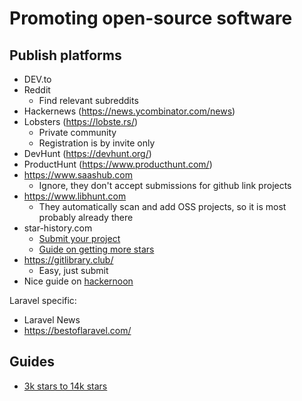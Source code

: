 # Promoting open-source software

## Publish platforms
- DEV.to
- Reddit
  - Find relevant subreddits
- Hackernews (https://news.ycombinator.com/news)
- Lobsters (https://lobste.rs/)
  - Private community
  - Registration is by invite only
- DevHunt (https://devhunt.org/)
- ProductHunt (https://www.producthunt.com/)
- https://www.saashub.com
  - Ignore, they don't accept submissions for github link projects
- https://www.libhunt.com
  - They automatically scan and add OSS projects, so it is most probably already there
- star-history.com
  - [Submit your project](https://star-history.com/blog/list-your-open-source-project)
  - [Guide on getting more stars](https://star-history.com/blog/playbook-for-more-github-stars)
- https://gitlibrary.club/
  - Easy, just submit
- Nice guide on [hackernoon](https://hackernoon.com/how-to-promote-your-github-project-1b39a7eee841)

Laravel specific:
- Laravel News
- https://bestoflaravel.com/

## Guides

- [3k stars to 14k stars](https://gitroom.com/blog/from-3k-stars-to-14k-in-3-months?last_resource_guid=Post%3A69818f30-f4df-4c40-8dc3-4dab2f56d4c2&jwt_token=eyJ0eXAiOiJKV1QiLCJhbGciOiJIUzI1NiJ9.eyJzdWJzY3JpYmVyX2lkIjoiZjhiZGQ2Y2EtYjdhYi00OTdmLTg0OTctZjJmZGJjMWI2YTc4IiwicHVibGljYXRpb25faWQiOiIyYTg1Y2M5OC01NDRjLTQ4NTUtYmMzZS0xMmVlZWVmZGUzODAiLCJleHAiOjE3MzM5MjgwMTksImlzcyI6Imh0dHBzOi8vYXBwLmJlZWhpaXYuY29tIiwiaWF0IjoxNzMzNzU1MjE5fQ.V1RNPUDRdlCXww12vO2looMpPwK3zHlfK3-sUcT7_v4)